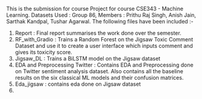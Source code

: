 This is the submission for course Project for course CSE343 - Machine Learning.
Datasets Used : 
Group 86, Members : Prithu Raj Singh, Anish Jain, Sarthak Kandpal, Tushar Agarwal.
The following files have been included :- 
1. Report : Final report summarises the work done over the semester.
2. RF_with_Gradio : Trains a Random Forest on the Jigsaw Toxic Comment Dataset and use it to create a user interface which inputs comment and gives its toxicity score.
3. Jigsaw_DL : Trains a BiLSTM model on the Jigsaw dataset
4. EDA and Preprocessing Twitter : Contains EDA and Preprocessing done on Twitter sentiment analysis dataset. Also contains all the baseline results on the six classical ML models and their confusion matrices.
5. Eda_jigsaw : contains eda done on Jigsaw dataset
6. 
